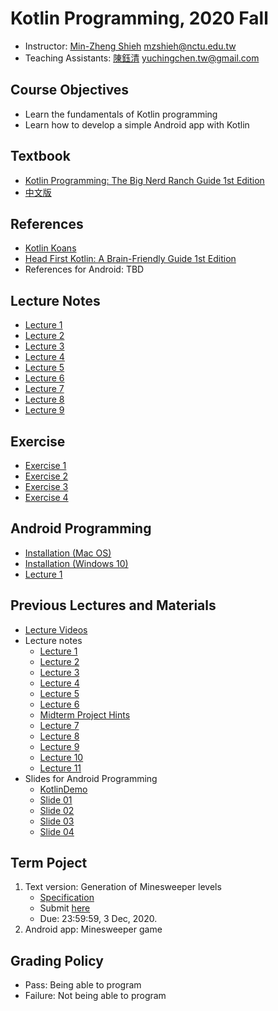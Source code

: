 # Kotlin Programming, 2020 Fall

+   Instructor: [Min-Zheng Shieh](mailto:mzshieh@nctu.edu.tw) mzshieh@nctu.edu.tw
+   Teaching Assistants: [陳鈺清](mailto:yuchingchen.tw@gmail.com) yuchingchen.tw@gmail.com

## Course Objectives

+   Learn the fundamentals of Kotlin programming
+   Learn how to develop a simple Android app with Kotlin

## Textbook

+ [Kotlin Programming: The Big Nerd Ranch Guide 1st Edition](https://www.amazon.com/Kotlin-Programming-Nerd-Ranch-Guide-ebook/dp/B07FXQ7SQN)
+ [中文版](https://www.tenlong.com.tw/products/9789864344796)

## References

+ [Kotlin Koans](https://kotlinlang.org/docs/tutorials/koans.html)
+ [Head First Kotlin: A Brain-Friendly Guide 1st Edition](https://www.amazon.com/Head-First-Kotlin-Brain-Friendly-Guide-ebook/dp/B07NPZ21QP)
+ References for Android: TBD

## Lecture Notes

+ [Lecture 1](https://hackmd.io/@BpUgvpG2TZy_PvDRF1bwvw/BJbFMT_Hv)
+ [Lecture 2](https://hackmd.io/@BpUgvpG2TZy_PvDRF1bwvw/ByliKf28D)
+ [Lecture 3](https://hackmd.io/@BpUgvpG2TZy_PvDRF1bwvw/ByVoMISvD)
+ [Lecture 4](https://hackmd.io/@BpUgvpG2TZy_PvDRF1bwvw/rJKHjtAwv)
+ [Lecture 5](https://hackmd.io/@BpUgvpG2TZy_PvDRF1bwvw/Syi_OhDuP)
+ [Lecture 6](https://hackmd.io/@BpUgvpG2TZy_PvDRF1bwvw/B1TkFnwOw)
+ [Lecture 7](https://hackmd.io/@BpUgvpG2TZy_PvDRF1bwvw/HJJ2DkbFP)
+ [Lecture 8](https://hackmd.io/@BpUgvpG2TZy_PvDRF1bwvw/r1lioE5Kw)
+ [Lecture 9](https://hackmd.io/@BpUgvpG2TZy_PvDRF1bwvw/BkI4245FD)

## Exercise

+ [Exercise 1](https://hackmd.io/@yuchingtw/By82yIvSw)
+ [Exercise 2](https://drive.google.com/file/d/1V5OUj-BGHrAE1hxt0dlIe5QRoGJFDl1c/view)
+ [Exercise 3](https://drive.google.com/file/d/1GsD0RKXTItXNv_SCkEOe5d0RNIgReRFl/view)
+ [Exercise 4](https://drive.google.com/file/d/12Yb3vTBiu6HWqP3sq4OLRe_QMGoohlmN/view)

## Android Programming

+ [Installation (Mac OS)](https://hackmd.io/@yuchingtw/By5HDQxcw)
+ [Installation (Windows 10)](https://hackmd.io/@BpUgvpG2TZy_PvDRF1bwvw/rkzf4SW9D)
+ [Lecture 1](https://hackmd.io/@yuchingtw/rkzdumYcD)

## Previous Lectures and Materials

+ [Lecture Videos](https://drive.google.com/open?id=10WexRjBzionhAyHhyqT4qDNpN2-mao9q)
+ Lecture notes
    +   [Lecture 1](https://hackmd.io/@BpUgvpG2TZy_PvDRF1bwvw/SyIQFblrL)
    +   [Lecture 2](https://hackmd.io/@BpUgvpG2TZy_PvDRF1bwvw/H1uBA1RBL)
    +   [Lecture 3](https://hackmd.io/@BpUgvpG2TZy_PvDRF1bwvw/H1sQrQP8U)
    +   [Lecture 4](https://hackmd.io/@BpUgvpG2TZy_PvDRF1bwvw/HyYCs7iPI)
    +   [Lecture 5](https://hackmd.io/@BpUgvpG2TZy_PvDRF1bwvw/Hy7ZLkfuI)
    +   [Lecture 6](https://hackmd.io/@BpUgvpG2TZy_PvDRF1bwvw/r1f4lt2u8)
    +   [Midterm Project Hints](https://hackmd.io/@BpUgvpG2TZy_PvDRF1bwvw/rJQotn8FL)
    +   [Lecture 7](https://hackmd.io/@BpUgvpG2TZy_PvDRF1bwvw/rk7Cos15U)
    +   [Lecture 8](https://hackmd.io/@BpUgvpG2TZy_PvDRF1bwvw/BJ09J0L9U)
    +   [Lecture 9](https://hackmd.io/@BpUgvpG2TZy_PvDRF1bwvw/rJl1EJv9L)
    +   [Lecture 10](https://hackmd.io/@BpUgvpG2TZy_PvDRF1bwvw/BJXUZTij8)
    +   [Lecture 11](https://hackmd.io/@BpUgvpG2TZy_PvDRF1bwvw/S1Vpo802I)
+ Slides for Android Programming
    +   [KotlinDemo](https://github.com/lgthbo/KotlinDemo)
    +   [Slide 01](https://docs.google.com/presentation/d/1w-4_qG849bpAQnSsZvRVNRIraUdIHw2Cwe8tqU4-aLc/)
    +   [Slide 02](https://docs.google.com/presentation/d/19Uo-eXxBEV3qMivn3WycwK8cZvOEsMoO-0VaO4RtUXk/)
    +   [Slide 03](https://docs.google.com/presentation/d/10pTZtxkVamOfh9IOg-thwXdXptcZKvpaYOd69_w-hSY/)
    +   [Slide 04](https://docs.google.com/presentation/d/1dEHIDcqJ6J6Xew0TdsV7gPMRX-m9-vicDcm5aw2D9rI/)

## Term Poject

1. Text version: Generation of Minesweeper levels
    +   [Specification](https://hackmd.io/@yuchingtw/S1S3ypktw)
    +   Submit [here](https://docs.google.com/forms/d/e/1FAIpQLSfmv0MkD59Zb4zdfFWU3dNsh0E_F5czr2RLgViQ5tU0eEvD7Q/viewform)
    +   Due: 23:59:59, 3 Dec, 2020. 
2. Android app: Minesweeper game

## Grading Policy

+   Pass: Being able to program
+   Failure: Not being able to program
